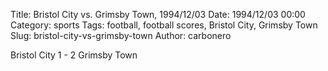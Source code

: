 Title: Bristol City vs. Grimsby Town, 1994/12/03
Date: 1994/12/03 00:00
Category: sports
Tags: football, football scores, Bristol City, Grimsby Town
Slug: bristol-city-vs-grimsby-town
Author: carbonero


Bristol City 1 - 2 Grimsby Town
